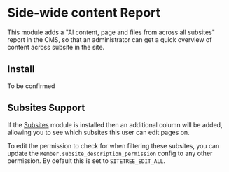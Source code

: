 # Side-wide content Report


This module adds a "Al content, page and files from across all subsites" report in the CMS, so that
an administrator can get a quick overview of content across subsite in the site.

## Install

To be confirmed

## Subsites Support

If the [Subsites](https://github.com/silverstripe/silverstripe-subsites) module is installed
then an additional column will be added, allowing you to see which subsites this user 
can edit pages on.

To edit the permission to check for when filtering these subsites, you can update the
`Member.subsite_description_permission` config to any other permission. By default this
is set to `SITETREE_EDIT_ALL`.